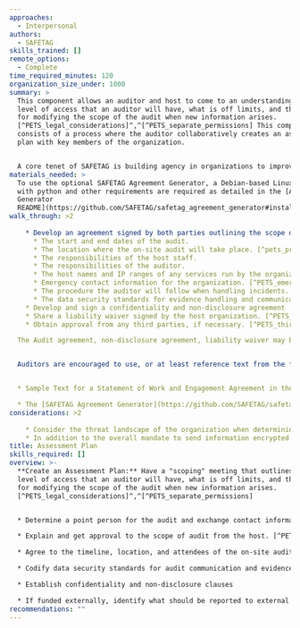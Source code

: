 ```yaml
---
approaches:
  - Interpersonal
authors:
  - SAFETAG
skills_trained: []
remote_options:
  - Complete
time_required_minutes: 120
organization_size_under: 1000
summary: >
  This component allows an auditor and host to come to an understanding of the
  level of access that an auditor will have, what is off limits, and the process
  for modifying the scope of the audit when new information arises.
  [^PETS_legal_considerations]^,^[^PETS_separate_permissions] This component
  consists of a process where the auditor collaboratively creates an assessment
  plan with key members of the organization.


  A core tenet of SAFETAG is building agency in organizations to improve their digital security. To that end, collaboratively creating an assessment plan with the organization helps to clarify not only the audit scope - from discussing what sensitive data may be exposed to what systems may be disrupted in the process of the audit - but it also helps reveal the ability of the organization to support and respond to the audit findings.
materials_needed: >
  To use the optional SAFETAG Agreement Generator, a Debian-based Linux system
  with python and other requirements are required as detailed in the [Agreement
  Generator
  README](https://github.com/SAFETAG/safetag_agreement_generator#installation).
walk_through: >2
  
    * Develop an agreement signed by both parties outlining the scope of the audit including:
      * The start and end dates of the audit.
      * The location where the on-site audit will take place. [^pets_pre-engagement_location]
      * The responsibilities of the host staff.
      * The responsibilities of the auditor.
      * The host names and IP ranges of any services run by the organization. [^PETS_host_and_ip]
      * Emergency contact information for the organization. [^PETS_emergency_contact]
      * The procedure the auditor will follow when handling incidents. [^NIST_incident_repose_plan]
      * The data security standards for evidence handling and communication. [^PETS_evidence_handling]
    * Develop and sign a confidentiality and non-disclosure agreement
    * Share a liability waiver signed by the host organization. [^PETS_permission_to_test]
    * Obtain approval from any third parties, if necessary. [^PETS_third_parties]

  The Audit agreement, non-disclosure agreement, liability waiver may be accomplished through a single document, or they may be separate documents.


  Auditors are encouraged to use, or at least reference text from the following sources:


  * Sample Text for a Statement of Work and Engagement Agreement in the [Confidentiality Agreement Activity](https://safetag.org/activities/confidentiality_agreement/).

  * The [SAFETAG Agreement Generator](https://github.com/SAFETAG/safetag_agreement_generator), a python script which provides a decision tree covering the above points, and builds a basic, clear-language agreement which can be translated and formalized as needed. Sample outputs and a diagram of the full decision tree are available in the "outputs" folder of the Agreement Generator repository. This replaces the draft agreement previously part of SAFETAG.
considerations: >2
  
    * Consider the threat landscape of the organization when determining secure communications channels. This may require some pre-agreement work using parts of the Context Research methodology.
    * In addition to the overall mandate to send information encrypted to the organization, also demand encrypted communication back from them. Failure to establish a secure planning channel also contributes towards a no-go situation by putting both the auditor and organization at risk.
title: Assessment Plan
skills_required: []
overview: >-
  **Create an Assessment Plan:** Have a "scoping" meeting that outlines the
  level of access that an auditor will have, what is off limits, and the process
  for modifying the scope of the audit when new information arises.
  [^PETS_legal_considerations]^,^[^PETS_separate_permissions]


  * Determine a point person for the audit and exchange contact information.  [^PETS_emergency_contact]

  * Explain and get approval to the scope of audit from the host. [^PETS_legal_considerations]^,^[^PETS_separate_permissions]

  * Agree to the timeline, location, and attendees of the on-site audit. [^pets_pre-engagement_location]

  * Codify data security standards for audit communication and evidence handling. [^PETS_evidence_handling]

  * Establish confidentiality and non-disclosure clauses

  * If funded externally, identify what should be reported to external funder. [^external_funding_and_reporting]
recommendations: ""
---
```

